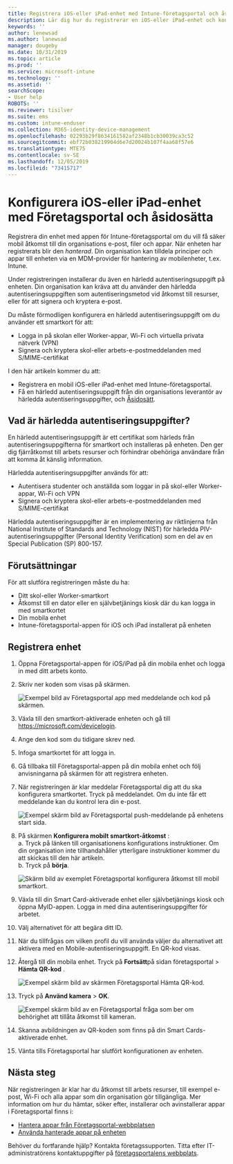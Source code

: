 ```yaml
---
title: Registrera iOS-eller iPad-enhet med Intune-företagsportal och åsidosätta
description: Lär dig hur du registrerar en iOS-eller iPad-enhet och konfigurerar autentisering av härledd autentisering med överta.
keywords: ''
author: lenewsad
ms.author: lanewsad
manager: dougeby
ms.date: 10/31/2019
ms.topic: article
ms.prod: ''
ms.service: microsoft-intune
ms.technology: ''
ms.assetid: ''
searchScope:
- User help
ROBOTS: ''
ms.reviewer: tisilver
ms.suite: ems
ms.custom: intune-enduser
ms.collection: M365-identity-device-management
ms.openlocfilehash: 02293b29f8634161582af2348b1cb30039ca3c52
ms.sourcegitcommit: ebf72b038219904d6e7d20024b107f4aa68f57e6
ms.translationtype: MTE75
ms.contentlocale: sv-SE
ms.lasthandoff: 12/05/2019
ms.locfileid: "73415717"
---
```

# <a name="set-up-ios-or-ipados-device-with-company-portal-and-intercede"></a>Konfigurera iOS-eller iPad-enhet med Företagsportal och åsidosätta

Registrera din enhet med appen för Intune-företagsportal om du vill få säker mobil åtkomst till din organisations e-post, filer och appar.  När enheten har registrerats blir den *hanterad*. Din organisation kan tilldela principer och appar till enheten via en MDM-provider för hantering av mobilenheter, t.ex. Intune.  

Under registreringen installerar du även en härledd autentiseringsuppgift på enheten. Din organisation kan kräva att du använder den härledda autentiseringsuppgiften som autentiseringsmetod vid åtkomst till resurser, eller för att signera och kryptera e-post. 

Du måste förmodligen konfigurera en härledd autentiseringsuppgift om du använder ett smartkort för att:

* Logga in på skolan eller Worker-appar, Wi-Fi och virtuella privata nätverk (VPN)
* Signera och kryptera skol-eller arbets-e-postmeddelanden med S/MIME-certifikat  

I den här artikeln kommer du att:  

* Registrera en mobil iOS-eller iPad-enhet med Intune-företagsportal.  
* Få en härledd autentiseringsuppgift från din organisations leverantör av härledda autentiseringsuppgifter, och [Åsidosätt](https://www.intercede.com/).   


## <a name="what-are-derived-credentials"></a>Vad är härledda autentiseringsuppgifter?  
En härledd autentiseringsuppgift är ett certifikat som härleds från autentiseringsuppgifterna för smartkort och installeras på enheten. Den ger dig fjärråtkomst till arbets resurser och förhindrar obehöriga användare från att komma åt känslig information.  

Härledda autentiseringsuppgifter används för att: 
* Autentisera studenter och anställda som loggar in på skol-eller Worker-appar, Wi-Fi och VPN
* Signera och kryptera skol-eller arbets-e-postmeddelanden med S/MIME-certifikat  

Härledda autentiseringsuppgifter är en implementering av riktlinjerna från National Institute of Standards and Technology (NIST) för härledda PIV-autentiseringsuppgifter (Personal Identity Verification) som en del av en Special Publication (SP) 800-157.  

## <a name="prerequisites"></a>Förutsättningar

 För att slutföra registreringen måste du ha:

* Ditt skol-eller Worker-smartkort
* Åtkomst till en dator eller en självbetjänings kiosk där du kan logga in med smartkortet
* Din mobila enhet
* Intune-företagsportal-appen för iOS och iPad installerat på enheten


## <a name="enroll-device"></a>Registrera enhet  
1. Öppna Företagsportal-appen för iOS/iPad på din mobila enhet och logga in med ditt arbets konto.  
2. Skriv ner koden som visas på skärmen.  

    ![Exempel bild av Företagsportal app med meddelande och kod på skärmen.](./media/copy-code-intercede.png)  
1. Växla till den smartkort-aktiverade enheten och gå till https://microsoft.com/devicelogin. 

1. Ange den kod som du tidigare skrev ned.
 
2. Infoga smartkortet för att logga in.   

3. Gå tillbaka till Företagsportal-appen på din mobila enhet och följ anvisningarna på skärmen för att registrera enheten.  
4. När registreringen är klar meddelar Företagsportal dig att du ska konfigurera smartkortet. Tryck på meddelandet. Om du inte får ett meddelande kan du kontrol lera din e-post.   

    ![Exempel skärm bild av Företagsportal push-meddelande på enhetens start sida.](./media/action-required-in-app-intercede.png)  

5. På skärmen **Konfigurera mobilt smartkort-åtkomst** :  
    a. Tryck på länken till organisationens konfigurations instruktioner. Om din organisation inte tillhandahåller ytterligare instruktioner kommer du att skickas till den här artikeln.  
    b. Tryck på **börja**.  

    ![Skärm bild av exemplet Företagsportal konfigurera åtkomst till mobil smartkort.](./media/smart-card-info-intercede.png)  

6. Växla till din Smart Card-aktiverade enhet eller självbetjänings kiosk och öppna MyID-appen. Logga in med dina autentiseringsuppgifter för arbetet.  
7. Välj alternativet för att begära ditt ID. 
8. När du tillfrågas om vilken profil du vill använda väljer du alternativet att aktivera med en Mobile-autentiseringsuppgift. En QR-kod visas.  
9. Återgå till din mobila enhet. Tryck på **Fortsätt**på sidan företagsportal > **Hämta QR-kod** .  

    ![Exempel skärm bild av skärmen Företagsportal Hämta QR-kod.](./media/get-qr-code-intercede.png) 
 
10. Tryck på **Använd kamera** > **OK**.  

    ![Exempel skärm bild av en Företagsportal fråga som ber om behörighet att tillåta åtkomst till kameran.](./media/allow-cp-camera-access-intercede.png)  

11. Skanna avbildningen av QR-koden som finns på din Smart Cards-aktiverade enhet. 
12. Vänta tills Företagsportal har slutfört konfigurationen av enheten.  

## <a name="next-steps"></a>Nästa steg  
När registreringen är klar har du åtkomst till arbets resurser, till exempel e-post, Wi-Fi och alla appar som din organisation gör tillgängliga. Mer information om hur du hämtar, söker efter, installerar och avinstallerar appar i Företagsportal finns i:

* [Hantera appar från Företagsportal-webbplatsen](manage-apps-cpweb.md)  
* [Använda hanterade appar på enheten](use-managed-apps-on-your-device-ios.md)  

Behöver du fortfarande hjälp? Kontakta företagssupporten. Titta efter IT-administratörens kontaktuppgifter på [företagsportalens webbplats](https://go.microsoft.com/fwlink/?linkid=2010980).
